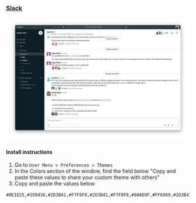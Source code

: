 ### [Slack](https://slack.com/)

![Screenshot](./screenshot.png)

#### Install instructions

1.  Go to `User Menu > Preferences > Themes`
2.  In the Colors section of the window, find the field below "Copy and paste these values to share your custom theme with others"
3.  Copy and paste the values below

```
#0E1E25,#350d36,#2D3B41,#F7F8F8,#2D3B41,#F7F8F8,#00AD9F,#FF6969,#2D3B41,#F7F8F8
```
